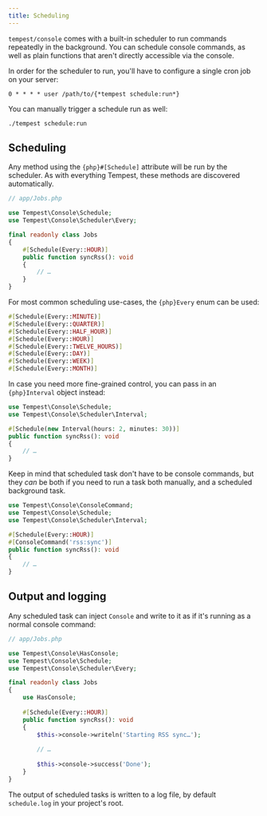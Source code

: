 ```yaml
---
title: Scheduling
---
```


`tempest/console` comes with a built-in scheduler to run commands repeatedly in the background. You can schedule console commands, as well as plain functions that aren't directly accessible via the console.

In order for the scheduler to run, you'll have to configure a single cron job on your server:

```
0 * * * * user /path/to/{*tempest schedule:run*}
```

You can manually trigger a schedule run as well:

```
./tempest schedule:run
```

## Scheduling

Any method using the `{php}#[Schedule]` attribute will be run by the scheduler. As with everything Tempest, these methods are discovered automatically.

```php
// app/Jobs.php

use Tempest\Console\Schedule;
use Tempest\Console\Scheduler\Every;

final readonly class Jobs
{
    #[Schedule(Every::HOUR)]
    public function syncRss(): void
    {
        // …   
    }
}
```

For most common scheduling use-cases, the `{php}Every` enum can be used:

```php
#[Schedule(Every::MINUTE)]
#[Schedule(Every::QUARTER)]
#[Schedule(Every::HALF_HOUR)]
#[Schedule(Every::HOUR)]
#[Schedule(Every::TWELVE_HOURS)]
#[Schedule(Every::DAY)]
#[Schedule(Every::WEEK)]
#[Schedule(Every::MONTH)]
```

In case you need more fine-grained control, you can pass in an `{php}Interval` object instead:

```php
use Tempest\Console\Schedule;
use Tempest\Console\Scheduler\Interval;

#[Schedule(new Interval(hours: 2, minutes: 30))]
public function syncRss(): void
{
    // …   
}
```

Keep in mind that scheduled task don't have to be console commands, but they _can_ be both if you need to run a task both manually, and a scheduled background task.

```php
use Tempest\Console\ConsoleCommand;
use Tempest\Console\Schedule;
use Tempest\Console\Scheduler\Interval;

#[Schedule(Every::HOUR)]
#[ConsoleCommand('rss:sync')]
public function syncRss(): void
{
    // …   
}
```

## Output and logging

Any scheduled task can inject `Console` and write to it as if it's running as a normal console command:

```php
// app/Jobs.php

use Tempest\Console\HasConsole;
use Tempest\Console\Schedule;
use Tempest\Console\Scheduler\Every;

final readonly class Jobs
{
    use HasConsole;
    
    #[Schedule(Every::HOUR)]
    public function syncRss(): void
    {
        $this->console->writeln('Starting RSS sync…');
        
        // …
        
        $this->console->success('Done');
    }
}
```

The output of scheduled tasks is written to a log file, by default `schedule.log` in your project's root.